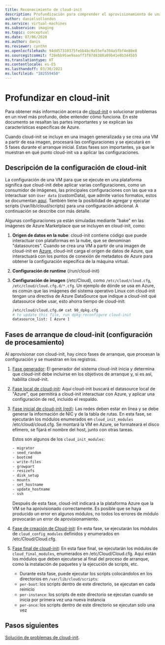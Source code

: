 ```yaml
---
title: Reconocimiento de cloud-init
description: Profundización para comprender el aprovisionamiento de una VM de Azure con cloud-init.
author: danielsollondon
ms.service: virtual-machines
ms.subservice: imaging
ms.topic: conceptual
ms.date: 07/06/2020
ms.author: danis
ms.reviewer: cynthn
ms.openlocfilehash: 94dd57310375febb4bc9a55efa704a5fbf4e80e8
ms.sourcegitcommit: f28ebb95ae9aaaff3f87d8388a09b41e0b3445b5
ms.translationtype: HT
ms.contentlocale: es-ES
ms.lasthandoff: 03/30/2021
ms.locfileid: "102559450"
---
```

# <a name="diving-deeper-into-cloud-init"></a>Profundizar en cloud-init
Para obtener más información acerca de [cloud-init](https://cloudinit.readthedocs.io/en/latest/index.html) o solucionar problemas en un nivel más profundo, debe entender cómo funciona. En este documento se resaltan las partes importantes y se explican las características específicas de Azure.

Cuando cloud-init se incluye en una imagen generalizada y se crea una VM a partir de esa imagen, procesará las configuraciones y se ejecutará en 5 fases durante el arranque inicial. Estas fases son importantes, ya que le muestran en qué punto cloud-init va a aplicar las configuraciones. 


## <a name="understand-cloud-init-configuration"></a>Descripción de la configuración de cloud-init
La configuración de una VM para que se ejecute en una plataforma significa que cloud-init debe aplicar varias configuraciones, como un consumidor de imágenes, las principales configuraciones con las que va a interactuar son `User data` (customData), que admite varios formatos, estos se documentan [aquí](https://cloudinit.readthedocs.io/en/latest/topics/format.html#user-data-formats). También tiene la posibilidad de agregar y ejecutar scripts (/var/lib/cloud/scripts) para una configuración adicional. A continuación se describe con más detalle.

Algunas configuraciones ya están simuladas mediante "bake" en las imágenes de Azure Marketplace que se incluyen en cloud-init, como:

1. **Origen de datos en la nube**: cloud-init contiene código que puede interactuar con plataformas en la nube, que se denominan "datasources". Cuando se crea una VM a partir de una imagen de cloud-init en [Azure](https://cloudinit.readthedocs.io/en/latest/topics/datasources/azure.html#azure), cloud-init carga el origen de datos de Azure, que interactuará con los puntos de conexión de metadatos de Azure para obtener la configuración específica de la máquina virtual.
2. **Configuración de runtime** (/run/cloud-init)
3. **Configuración de imagen** (/etc/Cloud), como `/etc/cloud/cloud.cfg`, `/etc/cloud/cloud.cfg.d/*.cfg`. Un ejemplo de dónde se usa en Azure, es común que las imágenes del sistema operativo Linux con cloud-init tengan una directiva de Azure DataSource que indique a cloud-init qué datasource debe usar, esto ahorra tiempo de cloud-init:

   ```bash
   /etc/cloud/cloud.cfg.d# cat 90_dpkg.cfg
   # to update this file, run dpkg-reconfigure cloud-init
   datasource_list: [ Azure ]
   ```


## <a name="cloud-init-boot-stages-processing-configuration"></a>Fases de arranque de cloud-init (configuración de procesamiento)

Al aprovisionar con cloud-init, hay cinco fases de arranque, que procesan la configuración y se muestran en los registros.

1. [Fase generador](https://cloudinit.readthedocs.io/en/latest/topics/boot.html#generator): El generador del sistema cloud-init inicia y determina que cloud-init debe incluirse en los objetivos de arranque y, si es así, habilita cloud-init. 

2. [Fase local de cloud-init](https://cloudinit.readthedocs.io/en/latest/topics/boot.html#local): Aquí cloud-init buscará el datasource local de "Azure", que permitirá a cloud-init interactuar con Azure, y aplicar una configuración de red, incluido el respaldo.

3. [Fase inicial de cloud-init (red)](https://cloudinit.readthedocs.io/en/latest/topics/boot.html#network): Las redes deben estar en línea y se debe generar la información de NIC y de la tabla de rutas. En esta fase, se ejecutarán los módulos enumerados en `cloud_init_modules` /etc/cloud/cloud.cfg. Se montará la VM en Azure, se formateará el disco efímero, se fijará el nombre del host, junto con otras tareas.

   Estos son algunos de los `cloud_init_modules`:
   
   ```bash
   - migrator
   - seed_random
   - bootcmd
   - write-files
   - growpart
   - resizefs
   - disk_setup
   - mounts
   - set_hostname
   - update_hostname
   - ssh
   ```
   
   Después de esta fase, cloud-init indicará a la plataforma Azure que la VM se ha aprovisionado correctamente. Es posible que se haya producido un error en algunos módulos, no todos los errores de módulo provocarán un error de aprovisionamiento.

4. [Fase de creación de Cloud-init](https://cloudinit.readthedocs.io/en/latest/topics/boot.html#config): En esta fase, se ejecutarán los módulos de `cloud_config_modules` definidos y enumerados en /etc/Cloud/Cloud.cfg.


5. [Fase final de cloud-init](https://cloudinit.readthedocs.io/en/latest/topics/boot.html#final): En esta fase final, se ejecutarán los módulos de `cloud_final_modules`, enumerados en /etc/Cloud/Cloud.cfg. Aquí están los módulos que deben ejecutarse al final del proceso de arranque, como la instalación de paquetes y la ejecución de scripts, etc. 

   -   Durante esta fase, puede ejecutar los scripts colocándolos en los directorios en `/var/lib/cloud/scripts`:
   - `per-boot`: los scripts dentro de este directorio, se ejecutan en cada reinicio
   - `per-instance`: los scripts de este directorio se ejecutan cuando se inicia por primera vez una nueva instancia
   - `per-once`: los scripts dentro de este directorio se ejecutan solo una vez

## <a name="next-steps"></a>Pasos siguientes

[Solución de problemas de cloud-init](cloud-init-troubleshooting.md).
